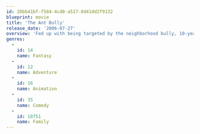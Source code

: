 ```yaml
---
id: 20bb41bf-f584-4cd0-a517-0d41dd2f9132
blueprint: movie
title: 'The Ant Bully'
release_date: '2006-07-27'
overview: 'Fed up with being targeted by the neighborhood bully, 10-year-old Lucas Nickle vents his frustrations on the anthill in his front yard ... until the insects shrink him to the size of a bug with a magic elixir. Convicted of "crimes against the colony," Lucas can only regain his freedom by living with the ants and learning their ways.'
genres:
  -
    id: 14
    name: Fantasy
  -
    id: 12
    name: Adventure
  -
    id: 16
    name: Animation
  -
    id: 35
    name: Comedy
  -
    id: 10751
    name: Family
---
```

